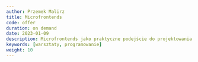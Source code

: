 ```yaml
---
author: Przemek Malirz
title: Microfrontends
code: offer
duration: on demand
date: 2023-01-09
description: Microfrontends jako praktyczne podejście do projektowania skalowalnych i elastycznych front-endów. 
keywords: [warsztaty, programowanie]
weight: 10
---
```

